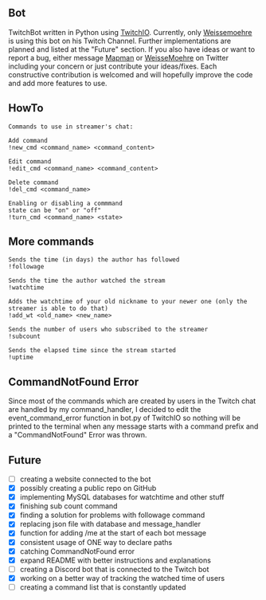Bot
---
TwitchBot written in Python using [TwitchIO](https://github.com/TwitchIO/TwitchIO).
Currently, only [Weissemoehre](https://www.twitch.tv/weissemoehre) is using this bot on his Twitch Channel.
Further implementations are planned and listed at the "Future" section. If you also have ideas or want
to report a bug, either message [Mapman](https://twitter.com/MapManagement) or
[WeisseMoehre](https://twitter.com/WeisseMoehre) on Twitter including your concern or just contribute your ideas/fixes.
Each constructive contribution is welcomed and will hopefully improve the code and add more features to use.

HowTo
-------
    Commands to use in streamer's chat:
     
    Add command
    !new_cmd <command_name> <command_content>
    
    Edit command
    !edit_cmd <command_name> <command_content>
    
    Delete command
    !del_cmd <command_name>
    
    Enabling or disabling a commmand
    state can be "on" or "off"
    !turn_cmd <command_name> <state>
    
More commands
-------
    Sends the time (in days) the author has followed
    !followage
    
    Sends the time the author watched the stream
    !watchtime
    
    Adds the watchtime of your old nickname to your newer one (only the streamer is able to do that)
    !add_wt <old_name> <new_name>
    
    Sends the number of users who subscribed to the streamer
    !subcount
       
    Sends the elapsed time since the stream started
    !uptime
    
 CommandNotFound Error
-------
Since most of the commands which are created by users in the Twitch chat are handled by my command_handler,
I decided to edit the event_command_error function in bot.py of TwitchIO so nothing will be printed to the
terminal when any message starts with a command prefix and a "CommandNotFound" Error was thrown.

Future
------
- [ ] creating a website connected to the bot
- [x] possibly creating a public repo on GitHub 
- [x] implementing MySQL databases for watchtime and other stuff
- [x] finishing sub count command
- [x] finding a solution for problems with followage command
- [x] replacing json file with database and message_handler
- [x] function for adding /me at the start of each bot message
- [x] consistent usage of ONE way to declare paths
- [x] catching CommandNotFound error
- [x] expand README with better instructions and explanations
- [ ] creating a Discord bot that is connected to the Twitch bot
- [x] working on a better way of tracking the watched time of users
- [ ] creating a command list that is constantly updated